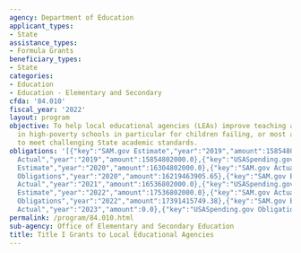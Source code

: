 ```yaml
---
agency: Department of Education
applicant_types:
- State
assistance_types:
- Formula Grants
beneficiary_types:
- State
categories:
- Education
- Education - Elementary and Secondary
cfda: '84.010'
fiscal_year: '2022'
layout: program
objective: To help local educational agencies (LEAs) improve teaching and learning
  in high-poverty schools in particular for children failing, or most at-risk of failing,
  to meet challenging State academic standards.
obligations: '[{"key":"SAM.gov Estimate","year":"2019","amount":15854802000.0},{"key":"SAM.gov
  Actual","year":"2019","amount":15854802000.0},{"key":"USASpending.gov Obligations","year":"2019","amount":15770513684.82},{"key":"SAM.gov
  Estimate","year":"2020","amount":16304802000.0},{"key":"SAM.gov Actual","year":"2020","amount":16304802000.0},{"key":"USASpending.gov
  Obligations","year":"2020","amount":16219463905.65},{"key":"SAM.gov Estimate","year":"2021","amount":16536802000.0},{"key":"SAM.gov
  Actual","year":"2021","amount":16536802000.0},{"key":"USASpending.gov Obligations","year":"2021","amount":16385091068.99},{"key":"SAM.gov
  Estimate","year":"2022","amount":17536802000.0},{"key":"SAM.gov Actual","year":"2022","amount":17536802000.0},{"key":"USASpending.gov
  Obligations","year":"2022","amount":17391415749.38},{"key":"SAM.gov Estimate","year":"2023","amount":18386802000.0},{"key":"SAM.gov
  Actual","year":"2023","amount":0.0},{"key":"USASpending.gov Obligations","year":"2023","amount":18251604787.04}]'
permalink: /program/84.010.html
sub-agency: Office of Elementary and Secondary Education
title: Title I Grants to Local Educational Agencies
---
```

